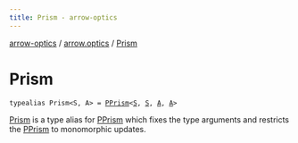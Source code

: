 ```yaml
---
title: Prism - arrow-optics
---
```


[arrow-optics](../index.html) / [arrow.optics](index.html) / [Prism](./-prism.html)

# Prism

`typealias Prism<S, A> = `[`PPrism`](-p-prism/index.html)`<`[`S`](-prism.html#S)`, `[`S`](-prism.html#S)`, `[`A`](-prism.html#A)`, `[`A`](-prism.html#A)`>`

[Prism](./-prism.html) is a type alias for [PPrism](-p-prism/index.html) which fixes the type arguments
and restricts the [PPrism](-p-prism/index.html) to monomorphic updates.


